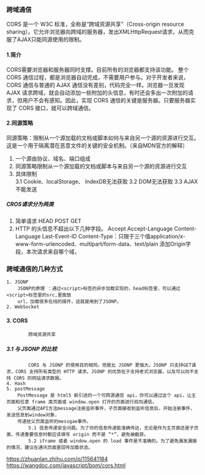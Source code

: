 ### 跨域通信 
CORS 是一个 W3C 标准，全称是“跨域资源共享”（Cross-origin resource sharing）。它允许浏览器向跨域的服务器，发出XMLHttpRequest请求，从而克服了AJAX只能同源使用的限制。
#### 1.简介
CORS需要浏览器和服务器同时支撑。目前所有的浏览器都支持该功能。
整个 CORS 通信过程，都是浏览器自动完成，不需要用户参与。对于开发者来说，CORS 通信与普通的 AJAX 通信没有差别，代码完全一样。浏览器一旦发现 AJAX 请求跨域，就会自动添加一些附加的头信息，有时还会多出一次附加的请求，但用户不会有感知。因此，实现 CORS 通信的关键是服务器。只要服务器实现了 CORS 接口，就可以跨域通信。
#### 2.同源策略 
同源策略：限制从一个源加载的文档或脚本如何与来自另一个源的资源进行交互。这是一个用于隔离潜在恶意文件的关键的安全机制。（来自MDN官方的解释）
1.  一个源由协议、域名、端口组成
2.  同源策略限制从一个源加载的文档或脚本与来自另一个源的资源进行交互
3.  具体限制   
    3.1 Cookie、localStorage、 IndexDB无法获取
    3.2 DOM无法获取
    3.3 AJAX不能发送 
##### CROS请求分为两类 
   1. 简单请求 HEAD POST GET
   2. HTTP 的头信息不超出以下几种字段。
        Accept
        Accept-Language
        Content-Language
        Last-Event-ID
        Content-Type：只限于三个值application/x-www-form-urlencoded、multipart/form-data、text/plain
    添加Origin字段，本次请求来自哪个域，




### 跨域通信的几种方式
    1. JSONP
        JSONP的原理 ：通过<script>标签的异步加载实现的，head标签里，可以通过<script>标签里的src,里面放
        url，加载很多在线的插件，这就是用到了JSONP。
    2. WebSocket

#### 3. CORS
            跨域资源共享
##### 3.1 与 JSONP 的比较 # 
            CORS 与 JSONP 的使用目的相同，但是比 JSONP 更强大。JSONP 只支持GET请求，CORS 支持所有类型的 HTTP 请求。JSONP 的优势在于支持老式浏览器，以及可以向不支持 CORS 的网站请求数据。
    4. Hash
    5. postMessage 
        PostMessage 是 html5 新引进的一个可跨源通信 api，你可以通过这个 api，让主页面和任意 frame 类页面或 window.open 打开的页面进行双向通信。
        父页面通过API方法message注册监听事件，子页面接收到监听信息后，开始注册事件，发送信息到window对象，
        传递给父页面监听的messgae事件。
            5.1 信息传递安全问题。为了你的信息传递能准确传达，无论是作为主页面还是子页面，传递重要信息时都应该填写 origin 而不是 “*”，避免被截获。
            5.2 iframe 或者 window.open 的 load 事件是不准确的。为了避免漏发漏接的情况，建议在通讯页面里回传加载状态。



https://zhuanlan.zhihu.com/p/115641184
https://wangdoc.com/javascript/bom/cors.html

